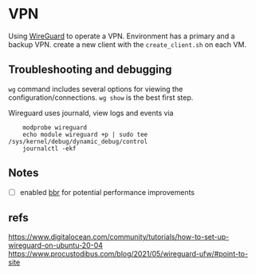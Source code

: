 # VPN

Using [WireGuard](wireguard.com) to operate a VPN. Environment has a primary and a backup VPN. create a new client with the `create_client.sh` on each VM.

## Troubleshooting and debugging

`wg` command includes several options for viewing the configuration/connections. `wg show` is the best first step.

Wireguard uses journald, view logs and events via
```shell
    modprobe wireguard
    echo module wireguard +p | sudo tee /sys/kernel/debug/dynamic_debug/control
    journalctl -ekf
```

## Notes
- [ ] enabled [bbr](https://djangocas.dev/blog/huge-improve-network-performance-by-change-tcp-congestion-control-to-bbr/) for potential performance improvements

## refs
https://www.digitalocean.com/community/tutorials/how-to-set-up-wireguard-on-ubuntu-20-04
https://www.procustodibus.com/blog/2021/05/wireguard-ufw/#point-to-site